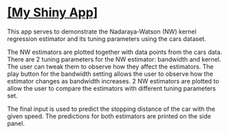 [[My Shiny App]](https://yxtay.shinyapps.io/ddp-shiny/)
===================

This app serves to demonstrate the Nadaraya-Watson (NW) kernel regression estimator 
and its tuning parameters using the cars dataset.

The NW estimators are plotted together with data points from the cars data. 
There are 2 tuning parameters for the NW estimator: bandwidth and kernel. 
The user can tweak them to observe how they affect the estimators.
The play button for the bandwidth setting allows the user to
observe how the estimator changes as bandwidth increases.
2 NW estimators are plotted to allow the user to compare
the estimators with different tuning parameters set.

The final input is used to predict the stopping distance of the car
with the given speed. The predictions for both estimators are printed
on the side panel.